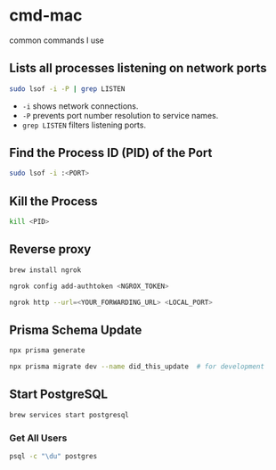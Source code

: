 # cmd-mac
common commands I use

## Lists all processes listening on network ports
```sh
sudo lsof -i -P | grep LISTEN
````
-   `-i` shows network connections.
-   `-P` prevents port number resolution to service names.
-   `grep LISTEN` filters listening ports.

## Find the Process ID (PID) of the Port
```sh
sudo lsof -i :<PORT>
```

## Kill the Process
```sh
kill <PID>
```

## Reverse proxy
```sh
brew install ngrok
```
```sh
ngrok config add-authtoken <NGROX_TOKEN>
```
```sh
ngrok http --url=<YOUR_FORWARDING_URL> <LOCAL_PORT>
```
## Prisma Schema Update
```sh
npx prisma generate
```
```sh
npx prisma migrate dev --name did_this_update  # for development
```
## Start PostgreSQL
```sh
brew services start postgresql
```
### Get All Users
```sh
psql -c "\du" postgres
```
